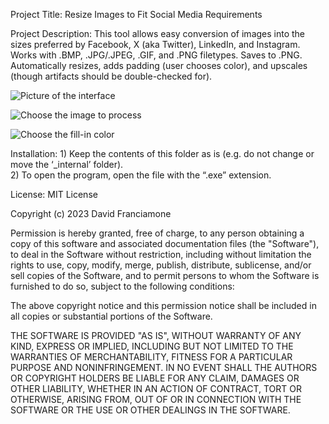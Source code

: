 Project Title: Resize Images to Fit Social Media Requirements


Project Description: This tool allows easy conversion of images into the sizes preferred by Facebook, X (aka Twitter), LinkedIn, and Instagram.  Works with .BMP, .JPG/.JPEG, .GIF, and .PNG filetypes.  Saves to .PNG.  Automatically resizes, adds padding (user chooses color), and upscales (though artifacts should be double-checked for).



![Picture of the interface]([https://github.com/David-Franciamone/Useful-for-chat-prompts-Combine-the-contents-of-all-files-into-one.-/blob/main/Screenshot%202023-12-19%20204656.png](https://github.com/David-Franciamone/Resize-Image-to-Fit-Social-Media-Requirements/blob/main/Choose%20size%20of%20image%20to%20create.png))

![Choose the image to process]([https://github.com/David-Franciamone/Useful-for-chat-prompts-Combine-the-contents-of-all-files-into-one.-/blob/main/Screenshot%202023-12-19%20204656.png](https://github.com/David-Franciamone/Resize-Image-to-Fit-Social-Media-Requirements/blob/main/choose%20image.png))

![Choose the fill-in color]([https://github.com/David-Franciamone/Useful-for-chat-prompts-Combine-the-contents-of-all-files-into-one.-/blob/main/Screenshot%202023-12-19%20204656.png](https://github.com/David-Franciamone/Resize-Image-to-Fit-Social-Media-Requirements/blob/main/choose%20color.png))


Installation: 
	1) Keep the contents of this folder as is (e.g. do not change or move the ‘_internal’ folder).  
	2) To open the program, open the file with the “.exe” extension.


License: 
MIT License

Copyright (c) 2023 David Franciamone

Permission is hereby granted, free of charge, to any person obtaining a copy
of this software and associated documentation files (the "Software"), to deal
in the Software without restriction, including without limitation the rights
to use, copy, modify, merge, publish, distribute, sublicense, and/or sell
copies of the Software, and to permit persons to whom the Software is
furnished to do so, subject to the following conditions:

The above copyright notice and this permission notice shall be included in all
copies or substantial portions of the Software.

THE SOFTWARE IS PROVIDED "AS IS", WITHOUT WARRANTY OF ANY KIND, EXPRESS OR
IMPLIED, INCLUDING BUT NOT LIMITED TO THE WARRANTIES OF MERCHANTABILITY,
FITNESS FOR A PARTICULAR PURPOSE AND NONINFRINGEMENT. IN NO EVENT SHALL THE
AUTHORS OR COPYRIGHT HOLDERS BE LIABLE FOR ANY CLAIM, DAMAGES OR OTHER
LIABILITY, WHETHER IN AN ACTION OF CONTRACT, TORT OR OTHERWISE, ARISING FROM,
OUT OF OR IN CONNECTION WITH THE SOFTWARE OR THE USE OR OTHER DEALINGS IN THE
SOFTWARE.
